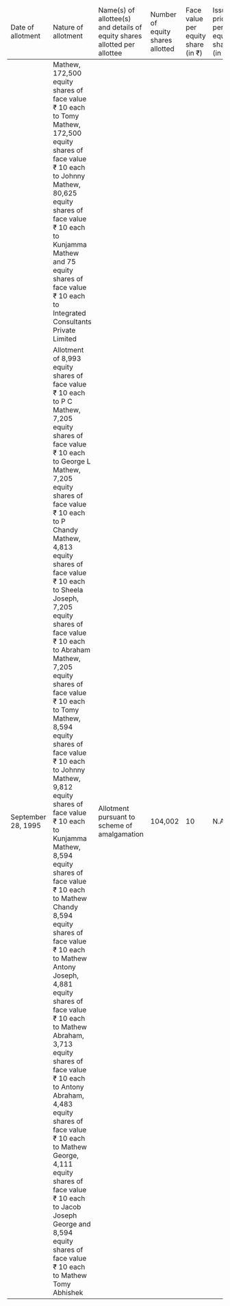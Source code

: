 <table><thead><tr><td>Date of allotment</td><td>Nature of allotment</td><td>Name(s) of allottee(s) and details of equity shares allotted per allottee</td><td>Number of equity shares allotted</td><td>Face value per equity share (in ₹)</td><td>Issue price per equity share (in ₹)</td><td>Nature of consideration</td></tr></thead><tbody><tr><td></td><td>Mathew, 172,500 equity shares of face value ₹ 10 each to Tomy Mathew, 172,500 equity shares of face value ₹ 10 each to Johnny Mathew, 80,625 equity shares of face value ₹ 10 each to Kunjamma Mathew and 75 equity shares of face value ₹ 10 each to Integrated Consultants Private Limited</td><td></td><td></td><td></td><td></td><td></td></tr><tr><td>September 28, 1995</td><td>Allotment of 8,993 equity shares of face value ₹ 10 each to P C Mathew, 7,205 equity shares of face value ₹ 10 each to George L Mathew, 7,205 equity shares of face value ₹ 10 each to P Chandy Mathew, 4,813 equity shares of face value ₹ 10 each to Sheela Joseph, 7,205 equity shares of face value ₹ 10 each to Abraham Mathew, 7,205 equity shares of face value ₹ 10 each to Tomy Mathew, 8,594 equity shares of face value ₹ 10 each to Johnny Mathew, 9,812 equity shares of face value ₹ 10 each to Kunjamma Mathew, 8,594 equity shares of face value ₹ 10 each to Mathew Chandy 8,594 equity shares of face value ₹ 10 each to Mathew Antony Joseph, 4,881 equity shares of face value ₹ 10 each to Mathew Abraham, 3,713 equity shares of face value ₹ 10 each to Antony Abraham, 4,483 equity shares of face value ₹ 10 each to Mathew George, 4,111 equity shares of face value ₹ 10 each to Jacob Joseph George and 8,594 equity shares of face value ₹ 10 each to Mathew Tomy Abhishek</td><td>Allotment pursuant to scheme of amalgamation</td><td>104,002</td><td>10</td><td>N.A.</td><td>Other than cash^</td></tr></tbody></table>